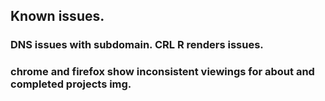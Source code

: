 ## Known issues.

### DNS issues with subdomain. CRL R renders issues.

### chrome and firefox show inconsistent viewings for about and completed projects img.
